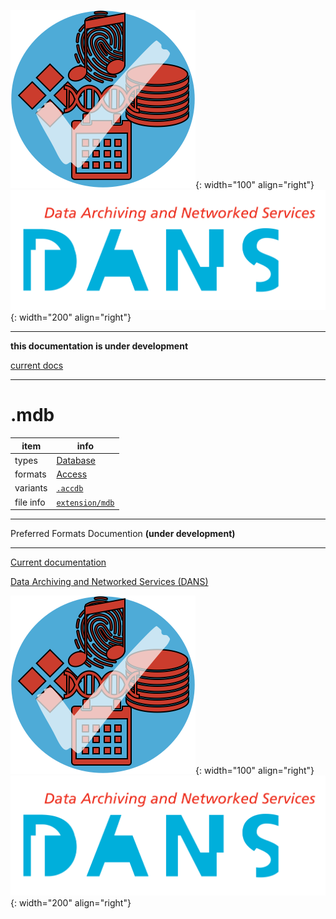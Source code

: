 ![img](../images/formats.png){: width="100" align="right"}
![img](../images/DANS.png){: width="200" align="right"}

---

**this documentation is under development**

[current docs]({{preferredFormats}})

---



# .mdb

item | info
--- | ---
types | [Database](../dataTypes/database.md)
formats | [Access](../fileFormats/access.md)
variants | [`.accdb`](../extensions/accdb.md)
file info | [`extension/mdb`]({{fileinfo}}/mdb)




---

Preferred Formats Documention **(under development)**

---

[Current documentation]({{preferredFormats}})

[Data Archiving and Networked Services (DANS)]({{dans}})

![img](../images/formats.png){: width="100" align="right"}
![img](../images/DANS.png){: width="200" align="right"}
